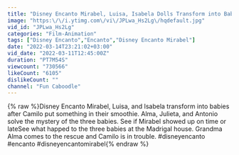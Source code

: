 ```yaml
---
title: "Disney Encanto Mirabel, Luisa, Isabela Dolls Transform into Babies at Madrigal House"
image: "https:\/\/i.ytimg.com\/vi\/JPLwa_Hs2Lg\/hqdefault.jpg"
vid_id: "JPLwa_Hs2Lg"
categories: "Film-Animation"
tags: ["Disney Encanto","Encanto","Disney Encanto Mirabel"]
date: "2022-03-14T23:21:02+03:00"
vid_date: "2022-03-11T12:45:00Z"
duration: "PT7M54S"
viewcount: "730566"
likeCount: "6105"
dislikeCount: ""
channel: "Fun Caboodle"
---
```

{% raw %}Disney Encanto Mirabel, Luisa, and Isabela transform into babies after Camilo put something in their smoothie. Alma, Julieta, and Antonio solve the mystery of the three babies. See if Mirabel showed up on time or lateSee what happed to the three babies at the Madrigal house. Grandma Alma comes to the rescue and Camilo is in trouble. #disneyencanto #encanto #disneyencantomirabel{% endraw %}
